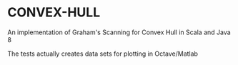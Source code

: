 CONVEX-HULL 
===============

An implementation of Graham's Scanning for Convex Hull in Scala and Java 8  

The tests actually creates data sets for plotting in Octave/Matlab